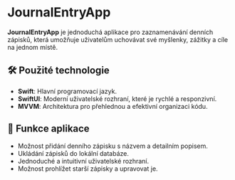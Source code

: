 # JournalEntryApp

**JournalEntryApp** je jednoduchá aplikace pro zaznamenávání denních zápisků, která umožňuje uživatelům uchovávat své myšlenky, zážitky a cíle na jednom místě.

## 🛠️ Použité technologie
- **Swift**: Hlavní programovací jazyk.
- **SwiftUI**: Moderní uživatelské rozhraní, které je rychlé a responzivní.
- **MVVM**: Architektura pro přehlednou a efektivní organizaci kódu.

## 🌟 Funkce aplikace
- Možnost přidání denního zápisku s názvem a detailním popisem.
- Ukládání zápisků do lokální databáze.
- Jednoduché a intuitivní uživatelské rozhraní.
- Možnost prohlížet starší zápisky a upravovat je.


